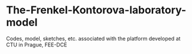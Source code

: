 # The-Frenkel-Kontorova-laboratory-model
Codes, model, sketches, etc. associated with the platform developed at CTU in Prague, FEE-DCE
